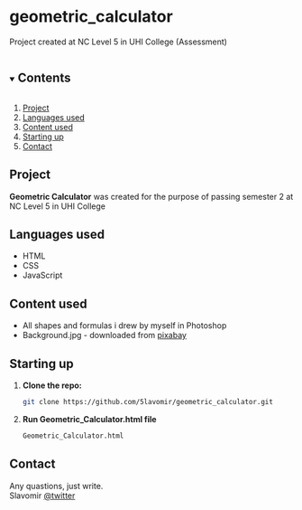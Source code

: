 # geometric_calculator
Project created at NC Level 5 in UHI College (Assessment)


<details open="open">
  <summary><h2 style="display: inline-block">Contents</h2></summary>
  <ol>
    <li><a href="#project">Project</a></li>
    <li><a href="#languages-used">Languages used</a></li>
    <li><a href="#content-used">Content used</a></li>
    <li><a href="#starting-up">Starting up</a></li>
    <li><a href="#contact">Contact</a></li>
  </ol>
</details>


## Project

**Geometric Calculator**  was created for the purpose of passing semester 2 at NC Level 5 in UHI College

## Languages used

* HTML
* CSS
* JavaScript

## Content used

* All shapes and formulas i drew by myself in Photoshop
* Background.jpg - downloaded from [pixabay](https://pixabay.com/pl/illustrations/metalowe-tle-stali-szczotkowane-1212115/)

## Starting up

1. **Clone the repo:**
   ```sh
   git clone https://github.com/5lavomir/geometric_calculator.git
   ```
2. **Run Geometric_Calculator.html file**
   ```sh
   Geometric_Calculator.html
   ```
## Contact

Any quastions, just write.\
Slavomir [@twitter](https://twitter.com/SlavSzakal)
